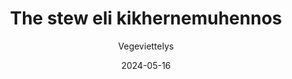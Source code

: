 ---
title: "The stew eli kikhernemuhennos"
image: "https://vegaanibotti.lauravuo.me/2024/05/2024-05-16_small.png"
date: 2024-05-16
receipt_url: "https://vegeviettelys.fi/the-stew-eli-kikhernemuhennos/"
author: "Vegeviettelys"
---